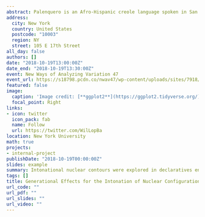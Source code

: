 ```yaml
---
abstract: Palenquero is an Afro-Hispanic creole language spoken in San Basilio de Palenque, Colombia, with around 200 elements of Bantu origin, and those who speak Palenquero also speak a local Spanish variety—Vernacular Spanish (VS). Previous work (Hualde & Schwegler, 2008) suggested that Palenquero stressed syllables correlate with a H level tone, and nuclear contours involving oxytonic words trigger the occurrence of this level tone without a boundary tone. New language revitalization efforts have resulted in younger community members acquiring Palenquero as an L2, and previous studies did not test for differences between older and younger speakers. We explore the intonational nuclear contours for declaratives ending with oxytonic and paroxytonic words, in Palenquero and VS. A total of 182 utterances were collected using the discourse completion task—culturally adapted to this speech community. The data analyzed in this study supports the hypothesis that age is a significant predictor (p<.05) because adults realized L+H\*L% in nuclear contours of VS declaratives with oxytonic words, whereas young speakers exhibit sustained H tones in both Palenquero and VS.
address:
  city: New York
  country: United States
  postcode: "10003"
  region: NY
  street: 105 E 17th Street
all_day: false
authors: []
date: "2018-10-19T13:00:00Z"
date_end: "2018-10-19T13:30:00Z"
event: New Ways of Analyzing Variation 47
event_url: https://s18798.pcdn.co/nwav47/wp-content/uploads/sites/7918/2018/10/NWAV47Program-final2-1.pdf
featured: false
image:
  caption: 'Image credit: [**ggplot2**](https://ggplot2.tidyverse.org/)'
  focal_point: Right
links:
- icon: twitter
  icon_pack: fab
  name: Follow
  url: https://twitter.com/WilLopBa
location: New York University
math: true
projects:
- internal-project
publishDate: "2018-10-19T00:00:00Z"
slides: example
summary: Intonational nuclear contours were explored in declaratives ending with oxytonic and paroxytonic words, in Palenquero and Caribbean Spanish.
tags: []
title: Generational Effects for the Intonation of Nuclear Configuration in Palenquero and Vernacular Spanish Declaratives
url_code: ""
url_pdf: ""
url_slides: ""
url_video: ""
---
```


<!--

{{% alert note %}}
Click on the **Slides** button above to view the built-in slides feature.
{{% /alert %}}

Slides can be added in a few ways:

- **Create** slides using Academic's [*Slides*](https://sourcethemes.com/academic/docs/managing-content/#create-slides) feature and link using `slides` parameter in the front matter of the talk file
- **Upload** an existing slide deck to `static/` and link using `url_slides` parameter in the front matter of the talk file
- **Embed** your slides (e.g. Google Slides) or presentation video on this page using [shortcodes](https://sourcethemes.com/academic/docs/writing-markdown-latex/).

Further talk details can easily be added to this page using *Markdown* and $\rm \LaTeX$ math code.

-->